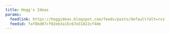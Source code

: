 ```yaml
---
title: Hogg's Ideas
params:
  feedlink: https://hoggideas.blogspot.com/feeds/posts/default?alt=rss
  feedid: faf8bd07cf02eb3a15c67e31822cf4de
---
```

